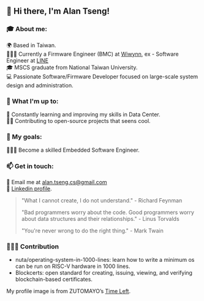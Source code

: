 ## 👋 Hi there, I'm Alan Tseng!

### 🎓 About me:

🌍 Based in Taiwan.<br/>
🧑🏻‍💻 Currently a Firmware Engineer (BMC) at [Wiwynn](https://www.wiwynn.com/), ex - Software Engineer at [LINE](https://www.line.me/)<br/>
🎓 MSCS graduate from National Taiwan University.<br/>
💻 Passionate Software/Firmware Developer focused on large-scale system design and administration.<br/>

### 🌱 What I'm up to:

📖 Constantly learning and improving my skills in Data Center.<br/>
🙌🏻 Contributing to open-source projects that seens cool.<br/>

### 🎯 My goals:
🧑🏻‍🔬 Become a skilled Embedded Software Engineer.

### 📫 Get in touch:
📧 Email me at alan.tseng.cs@gmail.com<br/>
🔗 [Linkedin profile](https://www.linkedin.com/in/alanhc316/).<br/>

> "What I cannot create, I do not understand." - Richard Feynman
>
> "Bad programmers worry about the code. Good programmers worry about data structures and their relationships." - Linus Torvalds
> 
> "You're never wrong to do the right thing." - Mark Twain

### 🧑🏻‍💻 Contribution
- nuta/operating-system-in-1000-lines: learn how to write a minimum os can be run on RISC-V hardware in 1000 lines.<br/>
- Blockcerts: open standard for creating, issuing, viewing, and verifying blockchain-based certificates.<br/>

My profile image is from ZUTOMAYO’s [Time Left](https://youtu.be/6OC92oxs4gA).
